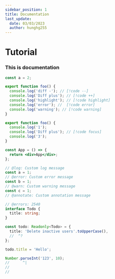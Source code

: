 ```yaml
---
sidebar_position: 1
title: Documentation
last_update:
  date: 03/03/2023
  author: hunghg255
---
```


# Tutorial

### This is documentation

```js title="HELLO"
const a = 2;
```

```ts
export function foo() {
  console.log('diff -'); // [!code --]
  console.log('Diff plus'); // [!code ++]
  console.log('highlight'); // [!code highlight]
  console.log('error'); //  [!code error]
  console.log('warning'); // [!code warning]
}
```

```ts
export function foo() {
  console.log('1');
  console.log('Diff plus'); // [!code focus]
  console.log('3');
}
```

```jsx
const App = () => {
  return <div>App</div>;
};
```

```ts twoslash=true
// @log: Custom log message
const a = 1;
// @error: Custom error message
const b = 1;
// @warn: Custom warning message
const c = 1;
// @annotate: Custom annotation message
```

```ts twoslash
// @errors: 2540
interface Todo {
  title: string;
}

const todo: Readonly<Todo> = {
  title: 'Delete inactive users'.toUpperCase(),
  //  ^?
};

todo.title = 'Hello';

Number.parseInt('123', 10);
//      ^|
//
//
```
